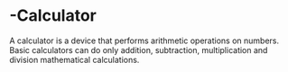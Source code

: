 # -Calculator
A calculator is a device that performs arithmetic operations on numbers. Basic calculators can do only addition, subtraction, multiplication and division mathematical calculations.
